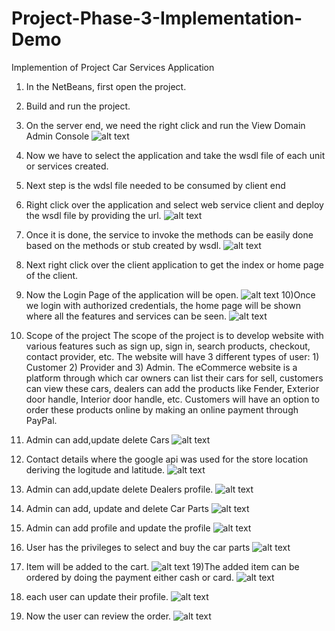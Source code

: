 # Project-Phase-3-Implementation-Demo
Implemention of Project Car Services Application
1)	In the NetBeans, first open the project.
2)	Build and run the project.
3)	On the server end, we need the right click and run the View Domain Admin Console
![alt text](https://github.com/AjayMukhi/Project-Phase-3-Implementation-Demo/blob/master/images/1.png)
4)	Now we have to select the application and take the wsdl file of each unit or services created.
5)	Next step is the wdsl file needed to be consumed by client end 
6)	Right click over the application and select web service client and deploy the wsdl file by providing the url.
![alt text](https://github.com/AjayMukhi/Project-Phase-3-Implementation-Demo/blob/master/images/2.png)
7)	Once it is done, the service to invoke the methods can be easily done based on the methods or stub created by wsdl.
![alt text](https://github.com/AjayMukhi/Project-Phase-3-Implementation-Demo/blob/master/images/3.png)
8)	Next right click over the client application to get the index or home page of the client.
9) Now the Login Page of the application will be open.
![alt text](https://github.com/AjayMukhi/Project-Phase-3-Implementation-Demo/blob/master/images/login%20page.PNG)
10)Once we login with authorized credentials, the home page will be shown where all the features and services can be seen.
![alt text](https://github.com/AjayMukhi/Project-Phase-3-Implementation-Demo/blob/master/images/home%20page.PNG)
11) Scope of the project
The scope of the project is to develop website with various features such as sign up, sign in, search products, checkout, contact provider, etc. The website will have 3 different types of user: 1) Customer 2) Provider and 3) Admin. 
The eCommerce website is a platform through which car owners can list their cars for sell, customers can view these cars, dealers can add the products like Fender, Exterior door handle, Interior door handle, etc. 
Customers will have an option to order these products online by making an online payment through PayPal.
12) Admin can add,update delete Cars 
![alt text](https://github.com/AjayMukhi/Project-Phase-3-Implementation-Demo/blob/master/images/Car.PNG)

13) Contact details where the google api was used for the store location deriving the logitude and latitude.
![alt text](https://github.com/AjayMukhi/Project-Phase-3-Implementation-Demo/blob/master/images/Contact.PNG)

14) Admin can add,update delete Dealers profile.
![alt text](https://github.com/AjayMukhi/Project-Phase-3-Implementation-Demo/blob/master/images/dealer.PNG)

15) Admin can add, update and delete Car Parts
![alt text](https://github.com/AjayMukhi/Project-Phase-3-Implementation-Demo/blob/master/images/parts.PNG)

16) Admin can add profile and update the profile
![alt text](https://github.com/AjayMukhi/Project-Phase-3-Implementation-Demo/blob/master/images/profile.PNG)

17) User has the privileges to select and buy the car parts 
![alt text](https://github.com/AjayMukhi/Project-Phase-3-Implementation-Demo/blob/master/images/select.PNG)
18) Item will be added to the cart.
![alt text](https://github.com/AjayMukhi/Project-Phase-3-Implementation-Demo/blob/master/images/addtocart.PNG)
19)The added item can be ordered by doing the payment either cash or card.
![alt text](https://github.com/AjayMukhi/Project-Phase-3-Implementation-Demo/blob/master/images/payment.PNG)

20) each user can update their profile.
![alt text](https://github.com/AjayMukhi/Project-Phase-3-Implementation-Demo/blob/master/images/userprofile.PNG)
21) Now the user can review the order.
![alt text](https://github.com/AjayMukhi/Project-Phase-3-Implementation-Demo/blob/master/images/order.PNG)




